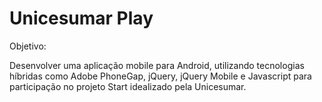# Unicesumar Play

Objetivo:

Desenvolver uma aplicação mobile para Android, utilizando tecnologias híbridas como Adobe PhoneGap, jQuery, jQuery Mobile e Javascript para participação no projeto Start idealizado pela Unicesumar.
